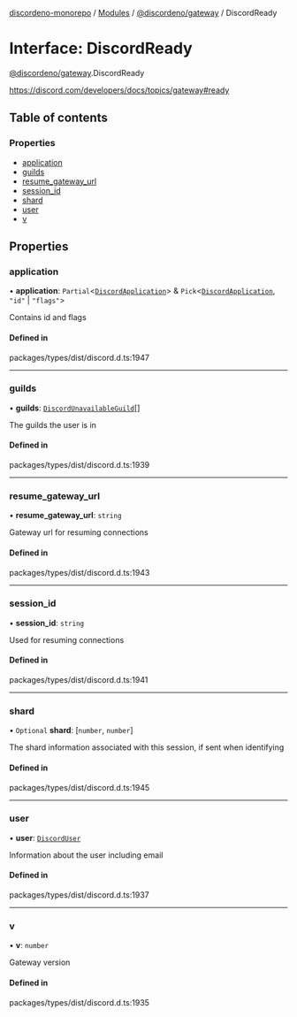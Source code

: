 [discordeno-monorepo](../README.md) / [Modules](../modules.md) / [@discordeno/gateway](../modules/discordeno_gateway.md) / DiscordReady

# Interface: DiscordReady

[@discordeno/gateway](../modules/discordeno_gateway.md).DiscordReady

https://discord.com/developers/docs/topics/gateway#ready

## Table of contents

### Properties

- [application](discordeno_gateway.DiscordReady.md#application)
- [guilds](discordeno_gateway.DiscordReady.md#guilds)
- [resume_gateway_url](discordeno_gateway.DiscordReady.md#resume_gateway_url)
- [session_id](discordeno_gateway.DiscordReady.md#session_id)
- [shard](discordeno_gateway.DiscordReady.md#shard)
- [user](discordeno_gateway.DiscordReady.md#user)
- [v](discordeno_gateway.DiscordReady.md#v)

## Properties

### application

• **application**: `Partial`<[`DiscordApplication`](discordeno_gateway.DiscordApplication.md)\> & `Pick`<[`DiscordApplication`](discordeno_gateway.DiscordApplication.md), `"id"` \| `"flags"`\>

Contains id and flags

#### Defined in

packages/types/dist/discord.d.ts:1947

---

### guilds

• **guilds**: [`DiscordUnavailableGuild`](discordeno_gateway.DiscordUnavailableGuild.md)[]

The guilds the user is in

#### Defined in

packages/types/dist/discord.d.ts:1939

---

### resume_gateway_url

• **resume_gateway_url**: `string`

Gateway url for resuming connections

#### Defined in

packages/types/dist/discord.d.ts:1943

---

### session_id

• **session_id**: `string`

Used for resuming connections

#### Defined in

packages/types/dist/discord.d.ts:1941

---

### shard

• `Optional` **shard**: [`number`, `number`]

The shard information associated with this session, if sent when identifying

#### Defined in

packages/types/dist/discord.d.ts:1945

---

### user

• **user**: [`DiscordUser`](discordeno_gateway.DiscordUser.md)

Information about the user including email

#### Defined in

packages/types/dist/discord.d.ts:1937

---

### v

• **v**: `number`

Gateway version

#### Defined in

packages/types/dist/discord.d.ts:1935
